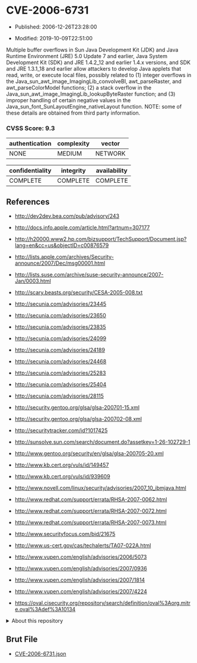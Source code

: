 # CVE-2006-6731

- Published: 2006-12-26T23:28:00

- Modified: 2019-10-09T22:51:00

Multiple buffer overflows in Sun Java Development Kit (JDK) and Java Runtime Environment (JRE) 5.0 Update 7 and earlier, Java System Development Kit (SDK) and JRE 1.4.2_12 and earlier 1.4.x versions, and SDK and JRE 1.3.1_18 and earlier allow attackers to develop Java applets that read, write, or execute local files, possibly related to (1) integer overflows in the Java_sun_awt_image_ImagingLib_convolveBI, awt_parseRaster, and awt_parseColorModel functions; (2) a stack overflow in the Java_sun_awt_image_ImagingLib_lookupByteRaster function; and (3) improper handling of certain negative values in the Java_sun_font_SunLayoutEngine_nativeLayout function.  NOTE: some of these details are obtained from third party information.

### CVSS Score: **9.3**

| authentication | complexity | vector |
| --- | --- | --- |
| NONE | MEDIUM | NETWORK |

| confidentiality | integrity | availability |
| --- | --- | --- |
| COMPLETE | COMPLETE | COMPLETE |

## References

* http://dev2dev.bea.com/pub/advisory/243

* http://docs.info.apple.com/article.html?artnum=307177

* http://h20000.www2.hp.com/bizsupport/TechSupport/Document.jsp?lang=en&cc=us&objectID=c00876579

* http://lists.apple.com/archives/Security-announce/2007/Dec/msg00001.html

* http://lists.suse.com/archive/suse-security-announce/2007-Jan/0003.html

* http://scary.beasts.org/security/CESA-2005-008.txt

* http://secunia.com/advisories/23445

* http://secunia.com/advisories/23650

* http://secunia.com/advisories/23835

* http://secunia.com/advisories/24099

* http://secunia.com/advisories/24189

* http://secunia.com/advisories/24468

* http://secunia.com/advisories/25283

* http://secunia.com/advisories/25404

* http://secunia.com/advisories/28115

* http://security.gentoo.org/glsa/glsa-200701-15.xml

* http://security.gentoo.org/glsa/glsa-200702-08.xml

* http://securitytracker.com/id?1017425

* http://sunsolve.sun.com/search/document.do?assetkey=1-26-102729-1

* http://www.gentoo.org/security/en/glsa/glsa-200705-20.xml

* http://www.kb.cert.org/vuls/id/149457

* http://www.kb.cert.org/vuls/id/939609

* http://www.novell.com/linux/security/advisories/2007_10_ibmjava.html

* http://www.redhat.com/support/errata/RHSA-2007-0062.html

* http://www.redhat.com/support/errata/RHSA-2007-0072.html

* http://www.redhat.com/support/errata/RHSA-2007-0073.html

* http://www.securityfocus.com/bid/21675

* http://www.us-cert.gov/cas/techalerts/TA07-022A.html

* http://www.vupen.com/english/advisories/2006/5073

* http://www.vupen.com/english/advisories/2007/0936

* http://www.vupen.com/english/advisories/2007/1814

* http://www.vupen.com/english/advisories/2007/4224

* https://oval.cisecurity.org/repository/search/definition/oval%3Aorg.mitre.oval%3Adef%3A10134

<details>
<summary>About this repository</summary> 

  This repository is part of the project [Live Hack CVE](https://github.com/Live-Hack-CVE). Main website can be found [www.live-hack.org](https://www.live-hack.org) 
  
  Made by [Sn0wAlice](https://github.com/Sn0wAlice) for the people that care about security and need to have a feed of the latest CVEs. Hope you enjoy it, don't forget to star the repo and follow me on [Twitter](https://twitter.com/Sn0wAlice) and [Github](https://github.com/Sn0wAlice). And that is my [personnal website](https://www.alice-snow.me/)

  - [Home Page](https://github.com/Live-Hack-CVE)
  - [Framework](https://github.com/Live-Hack-CVE/cve-framework)
  - [CVE database](https://github.com/Live-Hack-CVE/full_database)
  - [Changelog](https://github.com/Live-Hack-CVE/Changelog)
</details>

## Brut File

* [CVE-2006-6731.json](https://raw.githubusercontent.com/Live-Hack-CVE/full_database/main/cves/2006/CVE-2006-6731.json)

